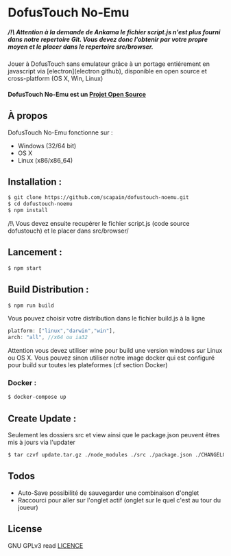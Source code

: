 # DofusTouch No-Emu
##### **/!\ Attention** à la demande de Ankama le fichier script.js n'est plus fourni dans notre repertoire Git. Vous devez donc l'obtenir par votre propre moyen et le placer dans le repertoire src/browser.
Jouer à DofusTouch sans emulateur grâce à un portage entiérement en javascript via [electron](electron github), disponible en open source et cross-platform (OS X, Win, Linux)
#### DofusTouch No-Emu est un [Projet Open Source](http://openopensource.org/)


## À propos
DofusTouch No-Emu fonctionne sur :
 - Windows (32/64 bit)
 - OS X
 - Linux (x86/x86_64)

## Installation :
```sh
$ git clone https://github.com/scapain/dofustouch-noemu.git
$ cd dofustouch-noemu
$ npm install
```
/!\ Vous devez ensuite recupérer le fichier script.js (code source dofustouch) et le placer dans src/browser/

## Lancement :
```sh
$ npm start
```

## Build Distribution :
```sh
$ npm run build
```

Vous pouvez choisir votre distribution dans le fichier build.js à la ligne
```js
platform: ["linux","darwin","win"],
arch: "all", //x64 ou ia32
```
Attention vous devez utiliser wine pour build une version windows sur Linux ou OS X.
Vous pouvez sinon utiliser notre image docker qui est configuré pour build sur toutes les plateformes (cf section Docker)

### Docker :
```sh
$ docker-compose up
```

## Create Update :
Seulement les dossiers src et view ainsi que le package.json peuvent êtres mis à jours via l'updater
```sh
$ tar czvf update.tar.gz ./node_modules ./src ./package.json ./CHANGELOG.md
```

## Todos

 - Auto-Save possibilité de sauvegarder une combinaison d'onglet
 - Raccourci pour aller sur l'onglet actif (onglet sur le quel c'est au tour du joueur)

License
----

GNU GPLv3 read [LICENCE](https://github.com/scapain/dofustouch-noemu/blob/master/LICENCE)
